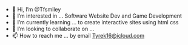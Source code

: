 - 👋 Hi, I’m @Tfsmiley
- 👀 I’m interested in ... Software Website Dev and Game Development
- 🌱 I’m currently learning ... to create interactive sites using html css
- 💞️ I’m looking to collaborate on ...
- 📫 How to reach me ... by email Tyrek16@icloud.com

<!---
Tfsmiley/Tfsmiley is a ✨ special ✨ repository because its `README.md` (this file) appears on your GitHub profile.
You can click the Preview link to take a look at your changes.
--->
